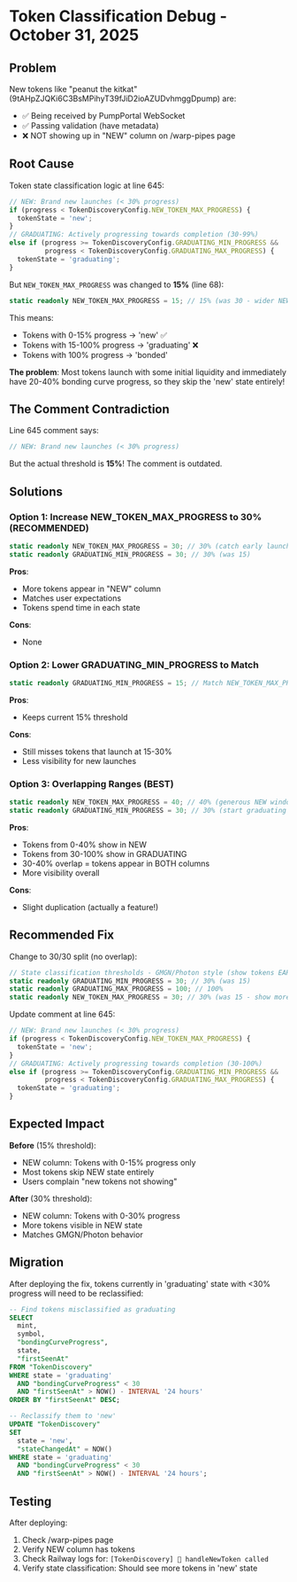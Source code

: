 # Token Classification Debug - October 31, 2025

## Problem
New tokens like "peanut the kitkat" (9tAHpZJQKi6C3BsMPihyT39fJiD2ioAZUDvhmggDpump) are:
- ✅ Being received by PumpPortal WebSocket
- ✅ Passing validation (have metadata)
- ❌ NOT showing up in "NEW" column on /warp-pipes page

## Root Cause

Token state classification logic at line 645:

```typescript
// NEW: Brand new launches (< 30% progress)
if (progress < TokenDiscoveryConfig.NEW_TOKEN_MAX_PROGRESS) {
  tokenState = 'new';
}
// GRADUATING: Actively progressing towards completion (30-99%)
else if (progress >= TokenDiscoveryConfig.GRADUATING_MIN_PROGRESS &&
         progress < TokenDiscoveryConfig.GRADUATING_MAX_PROGRESS) {
  tokenState = 'graduating';
}
```

But `NEW_TOKEN_MAX_PROGRESS` was changed to **15%** (line 68):

```typescript
static readonly NEW_TOKEN_MAX_PROGRESS = 15; // 15% (was 30 - wider NEW category)
```

This means:
- Tokens with 0-15% progress → 'new' ✅
- Tokens with 15-100% progress → 'graduating' ❌
- Tokens with 100% progress → 'bonded'

**The problem**: Most tokens launch with some initial liquidity and immediately have 20-40% bonding curve progress, so they skip the 'new' state entirely!

## The Comment Contradiction

Line 645 comment says:
```typescript
// NEW: Brand new launches (< 30% progress)
```

But the actual threshold is **15%**! The comment is outdated.

## Solutions

### Option 1: Increase NEW_TOKEN_MAX_PROGRESS to 30% (RECOMMENDED)
```typescript
static readonly NEW_TOKEN_MAX_PROGRESS = 30; // 30% (catch early launches)
static readonly GRADUATING_MIN_PROGRESS = 30; // 30% (was 15)
```

**Pros**:
- More tokens appear in "NEW" column
- Matches user expectations
- Tokens spend time in each state

**Cons**:
- None

### Option 2: Lower GRADUATING_MIN_PROGRESS to Match
```typescript
static readonly GRADUATING_MIN_PROGRESS = 15; // Match NEW_TOKEN_MAX_PROGRESS
```

**Pros**:
- Keeps current 15% threshold

**Cons**:
- Still misses tokens that launch at 15-30%
- Less visibility for new launches

### Option 3: Overlapping Ranges (BEST)
```typescript
static readonly NEW_TOKEN_MAX_PROGRESS = 40; // 40% (generous NEW window)
static readonly GRADUATING_MIN_PROGRESS = 30; // 30% (start graduating early)
```

**Pros**:
- Tokens from 0-40% show in NEW
- Tokens from 30-100% show in GRADUATING
- 30-40% overlap = tokens appear in BOTH columns
- More visibility overall

**Cons**:
- Slight duplication (actually a feature!)

## Recommended Fix

Change to 30/30 split (no overlap):

```typescript
// State classification thresholds - GMGN/Photon style (show tokens EARLY)
static readonly GRADUATING_MIN_PROGRESS = 30; // 30% (was 15)
static readonly GRADUATING_MAX_PROGRESS = 100; // 100%
static readonly NEW_TOKEN_MAX_PROGRESS = 30; // 30% (was 15 - show more new launches)
```

Update comment at line 645:
```typescript
// NEW: Brand new launches (< 30% progress)
if (progress < TokenDiscoveryConfig.NEW_TOKEN_MAX_PROGRESS) {
  tokenState = 'new';
}
// GRADUATING: Actively progressing towards completion (30-100%)
else if (progress >= TokenDiscoveryConfig.GRADUATING_MIN_PROGRESS &&
         progress < TokenDiscoveryConfig.GRADUATING_MAX_PROGRESS) {
  tokenState = 'graduating';
}
```

## Expected Impact

**Before** (15% threshold):
- NEW column: Tokens with 0-15% progress only
- Most tokens skip NEW state entirely
- Users complain "new tokens not showing"

**After** (30% threshold):
- NEW column: Tokens with 0-30% progress
- More tokens visible in NEW state
- Matches GMGN/Photon behavior

## Migration

After deploying the fix, tokens currently in 'graduating' state with <30% progress will need to be reclassified:

```sql
-- Find tokens misclassified as graduating
SELECT 
  mint, 
  symbol, 
  "bondingCurveProgress",
  state,
  "firstSeenAt"
FROM "TokenDiscovery"
WHERE state = 'graduating' 
  AND "bondingCurveProgress" < 30
  AND "firstSeenAt" > NOW() - INTERVAL '24 hours'
ORDER BY "firstSeenAt" DESC;

-- Reclassify them to 'new'
UPDATE "TokenDiscovery"
SET 
  state = 'new',
  "stateChangedAt" = NOW()
WHERE state = 'graduating' 
  AND "bondingCurveProgress" < 30
  AND "firstSeenAt" > NOW() - INTERVAL '24 hours';
```

## Testing

After deploying:
1. Check /warp-pipes page
2. Verify NEW column has tokens
3. Check Railway logs for: `[TokenDiscovery] 🎯 handleNewToken called`
4. Verify state classification: Should see more tokens in 'new' state
